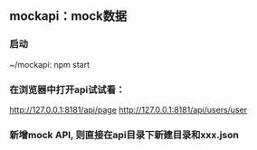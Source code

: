 ## mockapi：mock数据

### 启动
~/mockapi: npm start

### 在浏览器中打开api试试看：
http://127.0.0.1:8181/api/page
http://127.0.0.1:8181/api/users/user

### 新增mock API, 则直接在api目录下新建目录和xxx.json